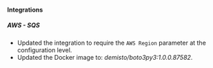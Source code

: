 
#### Integrations

##### AWS - SQS

- Updated the integration to require the `AWS Region` parameter at the configuration level.
- Updated the Docker image to: *demisto/boto3py3:1.0.0.87582*.
